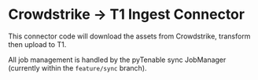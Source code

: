 # Crowdstrike -> T1 Ingest Connector

This connector code will download the assets from Crowdstrike,
transform then upload to T1.

All job management is handled by the pyTenable sync JobManager (currently within the
`feature/sync` branch).
